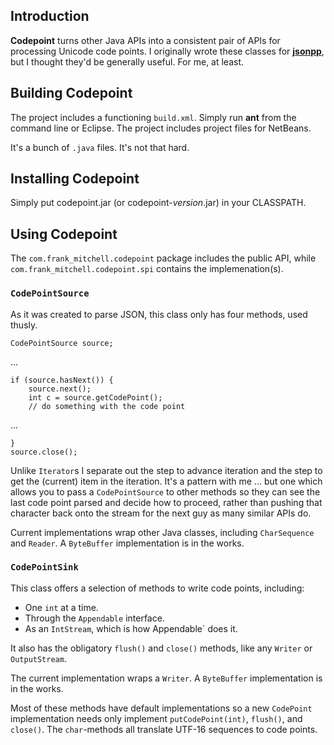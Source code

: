 ## Introduction

**Codepoint** turns other Java APIs into a consistent pair of APIs for
processing Unicode code points.  I originally wrote these classes for
[**jsonpp**](https://github.com/frank-mitchell-com/jsonpp), but
I thought they'd be generally useful.  For me, at least.


## Building Codepoint

The project includes a functioning `build.xml`.
Simply run **ant** from the command line or Eclipse.
The project includes project files for NetBeans.

It's a bunch of `.java` files. It's not that hard.


## Installing Codepoint

Simply put codepoint.jar (or codepoint-*version*.jar) in your CLASSPATH.


## Using Codepoint

The `com.frank_mitchell.codepoint` package includes the public API,
while `com.frank_mitchell.codepoint.spi` contains the implemenation(s).

### `CodePointSource`

As it was created to parse JSON, this class only has four methods,
used thusly.

    CodePointSource source;

...

    if (source.hasNext()) {
        source.next();
        int c = source.getCodePoint();
        // do something with the code point

...

    }
    source.close();

Unlike `Iterator`s I separate out the step to advance iteration and
the step to get the (current) item in the iteration.  It's a pattern with me
... but one which allows you to pass a `CodePointSource` to other methods
so they can see the last code point parsed and decide how to proceed,
rather than pushing that character back onto the stream for the next guy
as many similar APIs do.

Current implementations wrap other Java classes, including
`CharSequence` and `Reader`.
A `ByteBuffer` implementation is in the works.


### `CodePointSink`

This class offers a selection of methods to write code points, including:

- One `int` at a time.
- Through the `Appendable` interface.
- As an `IntStream`, which is how  Appendable` does it.

It also has the obligatory `flush()` and `close()` methods, like any
`Writer` or `OutputStream`.

The current implementation wraps a `Writer`.
A `ByteBuffer` implementation is in the works.

Most of these methods have default implementations so a new `CodePoint`
implementation needs only implement 
`putCodePoint(int)`, `flush()`, and `close()`.
The `char`-methods all translate UTF-16 sequences to code points.

